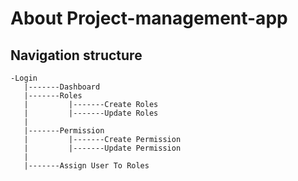 # About Project-management-app


## Navigation structure
```
-Login
   |-------Dashboard
   |-------Roles
   |         |-------Create Roles
   |         |-------Update Roles
   |
   |-------Permission
   |         |-------Create Permission
   |         |-------Update Permission
   |
   |-------Assign User To Roles
             

```